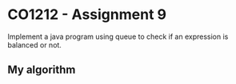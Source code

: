 # CO1212 - Assignment 9

Implement a java program using queue to check if an expression is balanced or not.

## My algorithm

